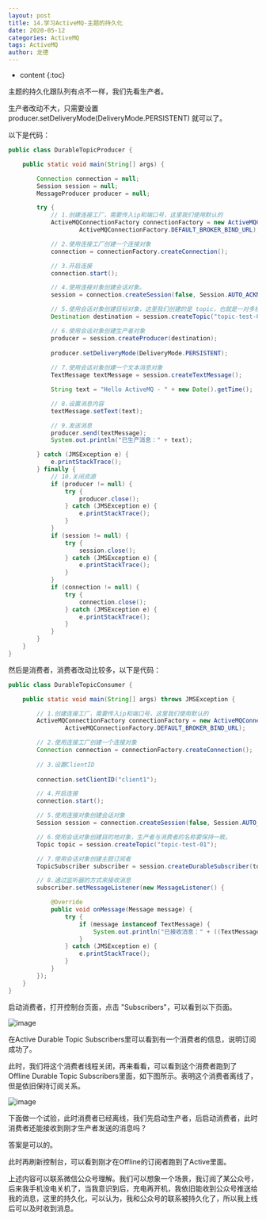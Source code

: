 ```yaml
---
layout: post
title: 14.学习ActiveMQ-主题的持久化
date: 2020-05-12
categories: ActiveMQ
tags: ActiveMQ
author: 龙德
---
```


* content
{:toc}

主题的持久化跟队列有点不一样，我们先看生产者。

生产者改动不大，只需要设置 producer.setDeliveryMode(DeliveryMode.PERSISTENT) 就可以了。

以下是代码：

```java
public class DurableTopicProducer {

    public static void main(String[] args) {

        Connection connection = null;
        Session session = null;
        MessageProducer producer = null;

        try {
            // 1.创建连接工厂，需要传入ip和端口号，这里我们使用默认的
            ActiveMQConnectionFactory connectionFactory = new ActiveMQConnectionFactory(
                    ActiveMQConnectionFactory.DEFAULT_BROKER_BIND_URL);

            // 2.使用连接工厂创建一个连接对象
            connection = connectionFactory.createConnection();

            // 3.开启连接
            connection.start();

            // 4.使用连接对象创建会话对象。
            session = connection.createSession(false, Session.AUTO_ACKNOWLEDGE);

            // 5.使用会话对象创建目标对象，这里我们创建的是 topic，也就是一对多模式
            Destination destination = session.createTopic("topic-test-01");

            // 6.使用会话对象创建生产者对象
            producer = session.createProducer(destination);
            
            producer.setDeliveryMode(DeliveryMode.PERSISTENT);
            
            // 7.使用会话对象创建一个文本消息对象
            TextMessage textMessage = session.createTextMessage();

            String text = "Hello ActiveMQ - " + new Date().getTime();

            // 8.设置消息内容
            textMessage.setText(text);

            // 9.发送消息
            producer.send(textMessage);
            System.out.println("已生产消息：" + text);

        } catch (JMSException e) {
            e.printStackTrace();
        } finally {
            // 10.关闭资源
            if (producer != null) {
                try {
                    producer.close();
                } catch (JMSException e) {
                    e.printStackTrace();
                }
            }
            if (session != null) {
                try {
                    session.close();
                } catch (JMSException e) {
                    e.printStackTrace();
                }
            }
            if (connection != null) {
                try {
                    connection.close();
                } catch (JMSException e) {
                    e.printStackTrace();
                }
            }
        }
    }
}
```

然后是消费者，消费者改动比较多，以下是代码：

```java
public class DurableTopicConsumer {

    public static void main(String[] args) throws JMSException {

        // 1.创建连接工厂，需要传入ip和端口号，这里我们使用默认的
        ActiveMQConnectionFactory connectionFactory = new ActiveMQConnectionFactory(
                ActiveMQConnectionFactory.DEFAULT_BROKER_BIND_URL);

        // 2.使用连接工厂创建一个连接对象
        Connection connection = connectionFactory.createConnection();
        
        // 3.设置ClientID
        
        connection.setClientID("client1");

        // 4.开启连接
        connection.start();

        // 5.使用连接对象创建会话对象
        Session session = connection.createSession(false, Session.AUTO_ACKNOWLEDGE);

        // 6.使用会话对象创建目的地对象，生产者与消费者的名称要保持一致。
        Topic topic = session.createTopic("topic-test-01");

        // 7.使用会话对象创建主题订阅者
        TopicSubscriber subscriber = session.createDurableSubscriber(topic, "subscriber-1");

        // 8.通过监听器的方式来接收消息
        subscriber.setMessageListener(new MessageListener() {

            @Override
            public void onMessage(Message message) {
                try {
                    if (message instanceof TextMessage) {
                        System.out.println("已接收消息：" + ((TextMessage) message).getText());
                    }
                } catch (JMSException e) {
                    e.printStackTrace();
                }
            }
        });
    }
}
```

启动消费者，打开控制台页面，点击 "Subscribers"，可以看到以下页面。

![image](https://miansen.wang/assets/20200512112141.png)

在Active Durable Topic Subscribers里可以看到有一个消费者的信息，说明订阅成功了。

此时，我们将这个消费者线程关闭，再来看看，可以看到这个消费者跑到了Offline Durable Topic Subscribers里面，如下图所示。表明这个消费者离线了，但是依旧保持订阅关系。

![image](https://miansen.wang/assets/20200512112431.png)

下面做一个试验，此时消费者已经离线，我们先启动生产者，后启动消费者，此时消费者还能接收到刚才生产者发送的消息吗？

答案是可以的。

此时再刷新控制台，可以看到刚才在Offline的订阅者跑到了Active里面。

上述内容可以联系微信公众号理解。我们可以想象一个场景，我订阅了某公众号，后来我手机没电关机了，当我意识到后，充电再开机，我依旧能收到公众号推送给我的消息，这里的持久化，可以认为，我和公众号的联系被持久化了，所以我上线后可以及时收到消息。
